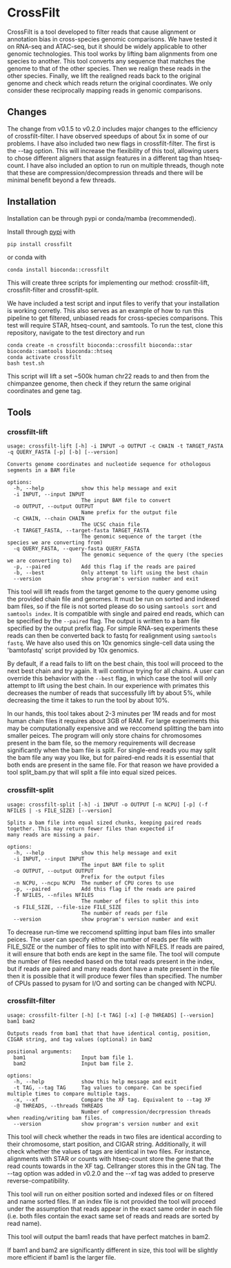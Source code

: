 # CrossFilt

CrossFilt is a tool developed to filter reads that cause alignment or annotation bias in cross-species genomic comparisons. We have tested it on RNA-seq and ATAC-seq, but it should be widely applicable to other genomic technologies. This tool works by lifting bam alignments from one species to another. This tool converts any sequence that matches the genome to that of the other species. Then we realign these reads in the other species. Finally, we lift the realigned reads back to the original genome and check which reads return the original coordinates. We only consider these reciprocally mapping reads in genomic comparisons.

## Changes

The change from v0.1.5 to v0.2.0 includes major changes to the efficiency of crossfilt-filter. I have observed speedups of about 5x in some of our problems. I have also included two new flags in crossfilt-filter. The first is the --tag option. This will increase the flexibility of this tool, allowing users to chose different aligners that assign features in a different tag than htseq-count. I have also included an option to run on multiple threads, though note that these are compression/decompression threads and there will be minimal benefit beyond a few threads. 

## Installation

Installation can be through pypi or conda/mamba (recommended). 

Install through [pypi](https://pypi.org/project/crossfilt/) with 

```
pip install crossfilt
```

or conda with

```
conda install bioconda::crossfilt
```

This will create three scripts for implementing our method: crossfilt-lift, crossfilt-filter and crossfilt-split. 

We have included a test script and input files to verify that your installation is working corretly. This also serves as an example of how to run this pipeline to get filtered, unbiased reads for cross-species comparisons. This test will require STAR, htseq-count, and samtools. To run the test, clone this repository, navigate to the test directory and run

```
conda create -n crossfilt bioconda::crossfilt bioconda::star bioconda::samtools bioconda::htseq
conda activate crossfilt
bash test.sh
```

This script will lift a set ~500k human chr22 reads to and then from the chimpanzee genome, then check if they return the same original coordinates and gene tag.

## Tools

### crossfilt-lift

```
usage: crossfilt-lift [-h] -i INPUT -o OUTPUT -c CHAIN -t TARGET_FASTA -q QUERY_FASTA [-p] [-b] [--version]

Converts genome coordinates and nucleotide sequence for othologous segments in a BAM file

options:
  -h, --help            show this help message and exit
  -i INPUT, --input INPUT
                        The input BAM file to convert
  -o OUTPUT, --output OUTPUT
                        Name prefix for the output file
  -c CHAIN, --chain CHAIN
                        The UCSC chain file
  -t TARGET_FASTA, --target-fasta TARGET_FASTA
                        The genomic sequence of the target (the species we are converting from)
  -q QUERY_FASTA, --query-fasta QUERY_FASTA
                        The genomic sequence of the query (the species we are converting to)
  -p, --paired          Add this flag if the reads are paired
  -b, --best            Only attempt to lift using the best chain
  --version             show program's version number and exit
```

This tool will lift reads from the target genome to the query genome using the provided chain file and genomes. It must be run on sorted and indexed bam files, so if the file is not sorted please do so using `samtools sort` and `samtools index`. It is compatible with single and paired end reads, which can be specified by the `--paired` flag. The output is written to a bam file specified by the output prefix flag. For simple RNA-seq experiments these reads can then be converted back to fastq for realignment using `samtools fastq`. We have also used this on 10x genomics single-cell data using the 'bamtofastq' script provided by 10x genomics. 

By default, if a read fails to lift on the best chain, this tool will proceed to the next best chain and try again. It will continue trying for all chains. A user can override this behavior with the `--best` flag, in which case the tool will only attempt to lift using the best chain. In our experience with primates this decreases the number of reads that successfully lift by about 5%, while decreasing the time it takes to run the tool by about 10%. 

In our hands, this tool takes about 2-3 minutes per 1M reads and for most human chain files it requires about 3GB of RAM. For large experiments this may be computationally expensive and we reccomend splitting the bam into smaller peices. The program will only store chains for chromosomes present in the bam file, so the memory requirements will decrease significantly when the bam file is split. For single-end reads you may split the bam file any way you like, but for paired-end reads it is essential that both ends are present in the same file. For that reason we have provided a tool split_bam.py that will split a file into equal sized peices. 

### crossfilt-split

```
usage: crossfilt-split [-h] -i INPUT -o OUTPUT [-n NCPU] [-p] (-f NFILES | -s FILE_SIZE) [--version]

Splits a bam file into equal sized chunks, keeping paired reads together. This may return fewer files than expected if
many reads are missing a pair.

options:
  -h, --help            show this help message and exit
  -i INPUT, --input INPUT
                        The input BAM file to split
  -o OUTPUT, --output OUTPUT
                        Prefix for the output files
  -n NCPU, --ncpu NCPU  The number of CPU cores to use
  -p, --paired          Add this flag if the reads are paired
  -f NFILES, --nfiles NFILES
                        The number of files to split this into
  -s FILE_SIZE, --file-size FILE_SIZE
                        The number of reads per file
  --version             show program's version number and exit
```

To decrease run-time we reccomend splitting input bam files into smaller peices. The user can specify either the number of reads per file with FILE_SIZE or the number of files to split into with NFILES. If reads are paired, it will ensure that both ends are kept in the same file. The tool will compute the number of files needed based on the total reads present in the index, but if reads are paired and many reads dont have a mate present in the file then it is possible that it will produce fewer files than specified. The number of CPUs passed to pysam for I/O and sorting can be changed with NCPU. 

### crossfilt-filter

```
usage: crossfilt-filter [-h] [-t TAG] [-x] [-@ THREADS] [--version] bam1 bam2

Outputs reads from bam1 that that have identical contig, position, CIGAR string, and tag values (optional) in bam2

positional arguments:
  bam1                  Input bam file 1.
  bam2                  Input bam file 2.

options:
  -h, --help            show this help message and exit
  -t TAG, --tag TAG     Tag values to compare. Can be specified multiple times to compare multiple tags.
  -x, --xf              Compare the XF tag. Equivalent to --tag XF
  -@ THREADS, --threads THREADS
                        Number of compression/decrpression threads when reading/writing bam files.
  --version             show program's version number and exit
```

This tool will check whether the reads in two files are identical according to their chromosome, start position, and CIGAR string. Additionally, it will check whether the values of tags are identical in two files. For instance, alignments with STAR or counts with htseq-count store the gene that the read counts towards in the XF tag. Cellranger stores this in the GN tag. The --tag option was added in v0.2.0 and the --xf tag was added to preserve reverse-compatibility. 

This tool will run on either position sorted and indexed files or on filtered and name sorted files. If an index file is not provided the tool will proceed under the assumption that reads appear in the exact same order in each file (i.e. both files contain the exact same set of reads and reads are sorted by read name).

This tool will output the bam1 reads that have perfect matches in bam2. 

If bam1 and bam2 are significantly different in size, this tool will be slightly more efficient if bam1 is the larger file.




